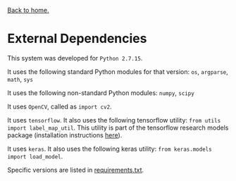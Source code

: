 [Back to home.](../README.md)

# External Dependencies

This system was developed for `Python 2.7.15`.

It uses the following standard Python modules for that version:
`os`, `argparse`, `math`, `sys`

It uses the following non-standard Python modules:
`numpy`, `scipy`

It uses `OpenCV`, called as `import cv2`.

It uses `tensorflow`.  It also uses the following tensorflow utility:
`from utils import label_map_util`.  This utility is part of the tensorflow research models package (installation instructions [here](https://github.com/tensorflow/models/blob/master/research/object_detection/g3doc/installation.md)).

It uses `keras`.  It also uses the following keras utility:
`from keras.models import load_model`.


Specific versions are listed in [requirements.txt](../requirements.txt).

